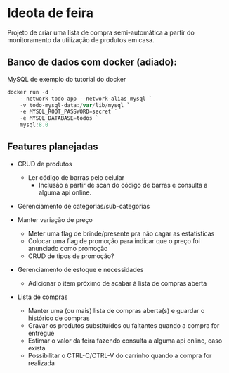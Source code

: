 # Ideota de feira

Projeto de criar uma lista de compra semi-automática a partir do monitoramento da utilização de produtos em casa.

## Banco de dados com docker (adiado):
MySQL de exemplo do tutorial do docker
```powershell
docker run -d `
    --network todo-app --network-alias mysql `
    -v todo-mysql-data:/var/lib/mysql `
    -e MYSQL_ROOT_PASSWORD=secret `
    -e MYSQL_DATABASE=todos `
    mysql:8.0
```

## Features planejadas

* CRUD de produtos
    * Ler código de barras pelo celular
        * Inclusão a partir de scan do código de barras e consulta a alguma api online.

* Gerenciamento de categorias/sub-categorias

* Manter variação de preço
    * Meter uma flag de brinde/presente pra não cagar as estatísticas
    * Colocar uma flag de promoção para indicar que o preço foi anunciado como promoção
    * CRUD de tipos de promoção?

* Gerenciamento de estoque e necessidades
    * Adicionar o item próximo de acabar à lista de compras aberta

* Lista de compras
    * Manter uma (ou mais) lista de compras aberta(s) e guardar o histórico de compras
    * Gravar os produtos substituídos ou faltantes quando a compra for entregue
    * Estimar o valor da feira fazendo consulta a alguma api online, caso exista
    * Possibilitar o CTRL-C/CTRL-V do carrinho quando a compra for realizada
